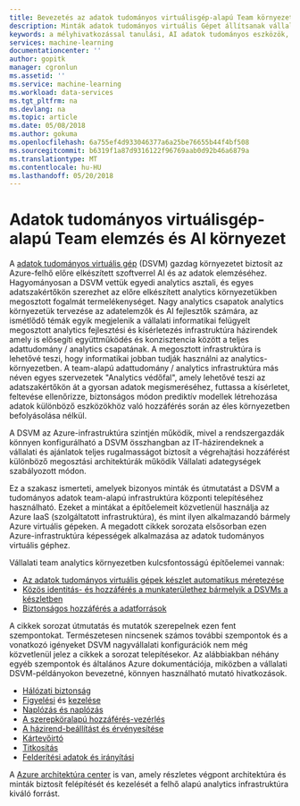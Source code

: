 ```yaml
---
title: Bevezetés az adatok tudományos virtuálisgép-alapú Team környezetek - Azure |} Microsoft Docs
description: Minták adatok tudományos virtuális Gépet állítsanak vállalati csapatok környezet üzembe helyezéséhez.
keywords: a mélyhivatkozással tanulási, AI adatok tudományos eszközök, a adatok tudományos virtuális gép, a földrajzi analytics, a csapat az tudományos folyamata
services: machine-learning
documentationcenter: ''
author: gopitk
manager: cgronlun
ms.assetid: ''
ms.service: machine-learning
ms.workload: data-services
ms.tgt_pltfrm: na
ms.devlang: na
ms.topic: article
ms.date: 05/08/2018
ms.author: gokuma
ms.openlocfilehash: 6a755ef4d933046377a6a25be76655b44f4bf508
ms.sourcegitcommit: b6319f1a87d9316122f96769aab0d92b46a6879a
ms.translationtype: MT
ms.contentlocale: hu-HU
ms.lasthandoff: 05/20/2018
---
```

# <a name="data-science-virtual-machine-based-team-analytics-and-ai-environment"></a>Adatok tudományos virtuálisgép-alapú Team elemzés és AI környezet 
A [adatok tudományos virtuális gép](overview.md) (DSVM) gazdag környezetet biztosít az Azure-felhő előre elkészített szoftverrel AI és az adatok elemzéséhez. Hagyományosan a DSVM vettük egyedi analytics asztali, és egyes adatszakértőkön szerezhet az előre elkészített analytics környezetükben megosztott fogalmát termelékenységet. Nagy analytics csapatok analytics környezetük tervezése az adatelemzők és AI fejlesztők számára, az ismétlődő témák egyik megjelenik a vállalati informatikai felügyelt megosztott analytics fejlesztési és kísérletezés infrastruktúra házirendek amely is elősegíti együttműködés és konzisztencia között a teljes adattudomány / analytics csapatának. A megosztott infrastruktúra is lehetővé teszi, hogy informatikai jobban tudják használni az analytics-környezetben. A team-alapú adattudomány / analytics infrastruktúra más néven egyes szervezetek "Analytics védőfal", amely lehetővé teszi az adatszakértőkön át a gyorsan adatok megismeréséhez, futtassa a kísérletet, feltevése ellenőrizze, biztonságos módon prediktív modellek létrehozása adatok különböző eszközökhöz való hozzáférés során az éles környezetben befolyásolása nélkül. 

A DSVM az Azure-infrastruktúra szintjén működik, mivel a rendszergazdák könnyen konfigurálható a DSVM összhangban az IT-házirendeknek a vállalati és ajánlatok teljes rugalmasságot biztosít a végrehajtási hozzáférést különböző megosztási architektúrák működik Vállalati adategységek szabályozott módon. 

Ez a szakasz ismerteti, amelyek bizonyos minták és útmutatást a DSVM a tudományos adatok team-alapú infrastruktúra központi telepítéséhez használható.  Ezeket a mintákat a építőelemeit közvetlenül használja az Azure IaaS (szolgáltatott infrastruktúra), és mint ilyen alkalmazandó bármely Azure virtuális gépeken. A megadott cikkek sorozata elsősorban ezen Azure-infrastruktúra képességek alkalmazása az adatok tudományos virtuális géphez. 

Vállalati team analytics környezetben kulcsfontosságú építőelemei vannak:

* [Az adatok tudományos virtuális gépek készlet automatikus méretezése](dsvm-pools.md)
* [Közös identitás- és hozzáférés a munkaterülethez bármelyik a DSVMs a készletben](dsvm-common-identity.md)
* [Biztonságos hozzáférés a adatforrások](dsvm-secure-access-keys.md)


A cikkek sorozat útmutatás és mutatók szerepelnek ezen fent szempontokat. Természetesen nincsenek számos további szempontok és a vonatkozó igényeket DSVM nagyvállalati konfigurációk nem még közvetlenül jelez a cikkek a sorozat telepítésekor. Az alábbiakban néhány egyéb szempontok és általános Azure dokumentációja, miközben a vállalati DSVM-példányokon bevezetné, könnyen használható mutató hivatkozások. 

* [Hálózati biztonság](https://docs.microsoft.com/azure/security/azure-network-security)
* [Figyelési](https://docs.microsoft.com/azure/virtual-machines/windows/monitor) és [kezelése](https://docs.microsoft.com/azure/virtual-machines/windows/maintenance-and-updates)
* [Naplózás és naplózás](https://docs.microsoft.com/azure/security/azure-log-audit)
* [A szerepköralapú hozzáférés-vezérlés](https://docs.microsoft.com/azure/role-based-access-control/overview)
* [A házirend-beállítást és érvényesítése](https://docs.microsoft.com/azure/azure-policy/azure-policy-introduction)
* [Kártevőirtó](https://docs.microsoft.com/azure/security/azure-security-antimalware)
* [Titkosítás](https://docs.microsoft.com/azure/virtual-machines/windows/encrypt-disks)
* [Felderítési adatok és irányítási](https://docs.microsoft.com/azure/data-catalog/)

A [Azure architektúra center](https://docs.microsoft.com/en-us/azure/architecture/) is van, amely részletes végpont architektúra és minták biztosít felépítését és kezelését a felhő alapú analytics infrastruktúra kiváló forrást. 
